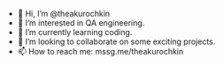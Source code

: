 - 👋 Hi, I’m @theakurochkin
- 👀 I’m interested in QA engineering.
- 🌱 I’m currently learning coding.
- 💞️ I’m looking to collaborate on some exciting projects.
- 📫 How to reach me: mssg.me/theakurochkin

<!---
theakurochkin/theakurochkin is a ✨ special ✨ repository because its `README.md` (this file) appears on your GitHub profile.
You can click the Preview link to take a look at your changes.
--->

